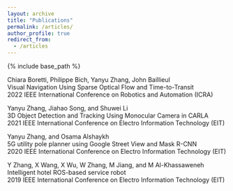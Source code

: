 ```yaml
---
layout: archive
title: "Publications"
permalink: /articles/
author_profile: true
redirect_from:
  - /articles
---
```


{% include base_path %}

Chiara Boretti, Philippe Bich, Yanyu Zhang, John Baillieul
<br />Visual Navigation Using Sparse Optical Flow and Time-to-Transit
<br />2022 IEEE International Conference on Robotics and Automation (ICRA)
   
Yanyu Zhang, Jiahao Song, and Shuwei Li
<br />3D Object Detection and Tracking Using Monocular Camera in CARLA
<br />2021 IEEE International Conference on Electro Information Technology (EIT)
   
Yanyu Zhang, and Osama Alshaykh
<br />5G utility pole planner using Google Street View and Mask R-CNN
<br />2020 IEEE International Conference on Electro Information Technology (EIT)
   
Y Zhang, X Wang, X Wu, W Zhang, M Jiang, and M Al-Khassaweneh
<br />Intelligent hotel ROS-based service robot
<br />2019 IEEE International Conference on Electro Information Technology (EIT)


